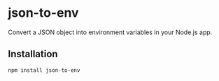# json-to-env

Convert a JSON object into environment variables in your Node.js app.

## Installation

```bash
npm install json-to-env
